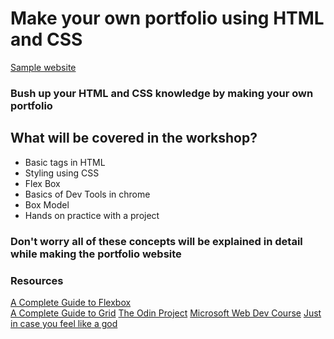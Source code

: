 # Make your own portfolio using HTML and CSS

[Sample website](https://sdc-svit.github.io/html-css-workshop)
### Bush up your HTML and CSS knowledge by making your own portfolio

## What will be covered in the workshop?

- Basic tags in HTML
- Styling using CSS
- Flex Box
- Basics of Dev Tools in chrome
- Box Model
- Hands on practice with a project

### Don't worry all of these concepts will be explained in detail while making the portfolio website

### Resources
[A Complete Guide to Flexbox](https://css-tricks.com/snippets/css/a-guide-to-flexbox/)  
[A Complete Guide to Grid](https://css-tricks.com/snippets/css/complete-guide-grid/)
[The Odin Project](https://css-tricks.com/snippets/css/complete-guide-grid/)
[Microsoft Web Dev Course](https://microsoft.github.io/Web-Dev-For-Beginners)
[Just in case you feel like a god](https://github.com/mrmartineau/awesome-web-dev-resources)

